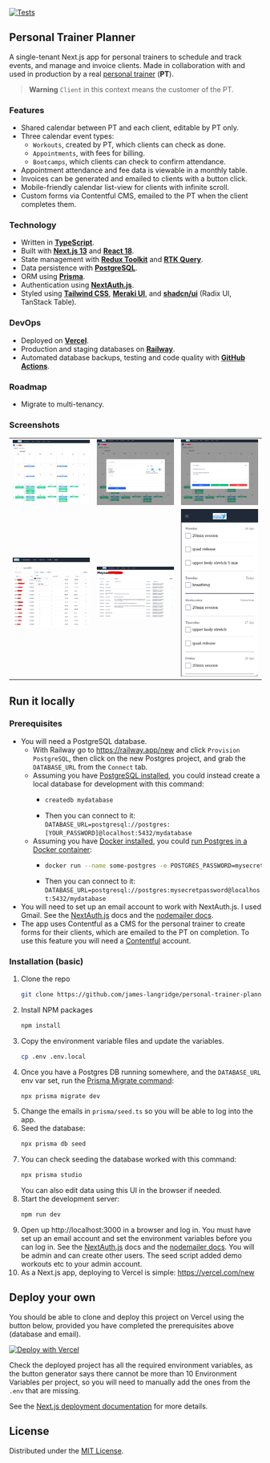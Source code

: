 [![Tests](https://github.com/james-langridge/personal-trainer-planner/actions/workflows/ci.yml/badge.svg)](https://github.com/james-langridge/personal-trainer-planner/actions/workflows/ci.yml)

## Personal Trainer Planner

A single-tenant Next.js app for personal trainers to schedule and track events,
and manage and invoice clients. Made in collaboration with and used in
production by a real [personal trainer](https://www.fitforlifetrainer.co.uk/)
(**PT**).

> **Warning** `Client` in this context means the customer of the PT.

### Features

- Shared calendar between PT and each client, editable by PT only.
- Three calendar event types:
  - `Workouts`, created by PT, which clients can check as done.
  - `Appointments`, with fees for billing.
  - `Bootcamps`, which clients can check to confirm attendance.
- Appointment attendance and fee data is viewable in a monthly table.
- Invoices can be generated and emailed to clients with a button click.
- Mobile-friendly calendar list-view for clients with infinite scroll.
- Custom forms via Contentful CMS, emailed to the PT when the client completes
  them.

### Technology

- Written in **[TypeScript](https://www.typescriptlang.org/)**.
- Built with **[Next.js 13](https://nextjs.org/)** and
  **[React 18](https://react.dev/)**.
- State management with **[Redux Toolkit](https://redux-toolkit.js.org/)** and
  **[RTK Query](https://redux-toolkit.js.org/rtk-query/overview)**.
- Data persistence with **[PostgreSQL](https://www.postgresql.org/)**.
- ORM using **[Prisma](https://www.prisma.io/)**.
- Authentication using **[NextAuth.js](https://next-auth.js.org/)**.
- Styled using **[Tailwind CSS](https://tailwindcss.com/)**,
  **[Meraki UI](https://merakiui.com/)**, and
  **[shadcn/ui](https://ui.shadcn.com/)** (Radix UI, TanStack Table).

### DevOps

- Deployed on **[Vercel](https://vercel.com/home)**.
- Production and staging databases on **[Railway](https://railway.app/)**.
- Automated database backups, testing and code quality with
  **[GitHub Actions](https://github.com/features/actions)**.

### Roadmap

- Migrate to multi-tenancy.

### Screenshots

|                                         |                                         |                                         |
| :-------------------------------------: | :-------------------------------------: | :-------------------------------------: |
| <img src="public/calendarTrainer1.png"> | <img src="public/calendarTrainer2.png"> | <img src="public/calendarTrainer3.png"> |
|   <img src="public/clientsTable.png">   |   <img src="public/clientTable.png">    |  <img src="public/mobileCalendar.png">  |

## Run it locally

### Prerequisites

- You will need a PostgreSQL database.
  - With Railway go to https://railway.app/new and click `Provision PostgreSQL`,
    then click on the new Postgres project, and grab the `DATABASE_URL` from the
    `Connect` tab.
  - Assuming you have
    [PostgreSQL installed](https://www.postgresql.org/download/), you could
    instead create a local database for development with this command:
    - ```sh
      createdb mydatabase
      ```
    - Then you can connect to it:
      `DATABASE_URL=postgresql://postgres:[YOUR_PASSWORD]@localhost:5432/mydatabase`
  - Assuming you have [Docker installed](https://docs.docker.com/get-docker/),
    you could
    [run Postgres in a Docker container](https://hub.docker.com/_/postgres):
    - ```sh
      docker run --name some-postgres -e POSTGRES_PASSWORD=mysecretpassword -e POSTGRES_DB=mydatabase -p 5432:5432 -d postgres
      ```
    - Then you can connect to it:
      `DATABASE_URL=postgresql://postgres:mysecretpassword@localhost:5432/mydatabase`
- You will need to set up an email account to work with NextAuth.js. I used
  Gmail. See the [NextAuth.js](https://next-auth.js.org/providers/email) docs
  and the [nodemailer docs](https://nodemailer.com/usage/using-gmail/).
- The app uses Contentful as a CMS for the personal trainer to create forms for
  their clients, which are emailed to the PT on completion. To use this feature
  you will need a [Contentful](https://www.contentful.com/sign-up/) account.

### Installation (basic)

1. Clone the repo
   ```sh
   git clone https://github.com/james-langridge/personal-trainer-planner.git
   ```
2. Install NPM packages
   ```sh
   npm install
   ```
3. Copy the environment variable files and update the variables.
   ```sh
   cp .env .env.local
   ```
4. Once you have a Postgres DB running somewhere, and the `DATABASE_URL` env var
   set, run the
   [Prisma Migrate command](https://www.prisma.io/docs/reference/api-reference/command-reference#migrate-dev):
   ```sh
   npx prisma migrate dev
   ```
5. Change the emails in `prisma/seed.ts` so you will be able to log into the
   app.
6. Seed the database:
   ```sh
   npx prisma db seed
   ```
7. You can check seeding the database worked with this command:
   ```sh
   npx prisma studio
   ```
   You can also edit data using this UI in the browser if needed.
8. Start the development server:
   ```sh
   npm run dev
   ```
9. Open up http://localhost:3000 in a browser and log in. You must have set up
   an email account and set the environment variables before you can log in. See
   the [NextAuth.js](https://next-auth.js.org/providers/email) docs and the
   [nodemailer docs](https://nodemailer.com/usage/using-gmail/). You will be
   admin and can create other users. The seed script added demo workouts etc to
   your admin account.
10. As a Next.js app, deploying to Vercel is simple: https://vercel.com/new

## Deploy your own

You should be able to clone and deploy this project on Vercel using the button
below, provided you have completed the prerequisites above (database and email).

[![Deploy with Vercel](https://vercel.com/button)](https://vercel.com/new/clone?repository-url=https%3A%2F%2Fgithub.com%2Fjames-langridge%2Fpersonal-trainer-planner&env=DATABASE_URL,NEXTAUTH_SECRET,SMTP_PASSWORD,SMTP_USER,SMTP_HOST,SMTP_PORT,EMAIL_FROM,EMAIL_TO,CONTENTFUL_SPACE_ID,CONTENTFUL_ACCESS_TOKEN)

Check the deployed project has all the required environment variables, as the
button generator says there cannot be more than 10 Environment Variables per
project, so you will need to manually add the ones from the `.env` that are
missing.

See the [Next.js deployment documentation](https://nextjs.org/docs/deployment)
for more details.

## License

Distributed under the
[MIT License](https://github.com/james-langridge/personal-trainer-planner/blob/main/LICENSE).
